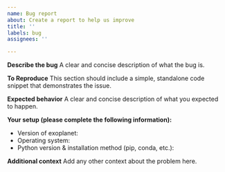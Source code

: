 ```yaml
---
name: Bug report
about: Create a report to help us improve
title: ''
labels: bug
assignees: ''

---
```


**Describe the bug**
A clear and concise description of what the bug is.

**To Reproduce**
This section should include a simple, standalone code snippet that demonstrates the issue.

**Expected behavior**
A clear and concise description of what you expected to happen.

**Your setup (please complete the following information):**
 - Version of exoplanet:
 - Operating system:
 - Python version & installation method (pip, conda, etc.):

**Additional context**
Add any other context about the problem here.
